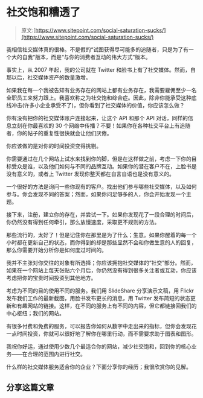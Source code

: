 # 社交饱和糟透了

> 原文:[https://www.sitepoint.com/social-saturation-sucks/](https://www.sitepoint.com/social-saturation-sucks/)

我相信社交媒体真的很棒。不是假的“试图获得尽可能多的追随者，只是为了有一个大的自我”版本，而是“与你的消费者互动的伟大方式”版本。

事实上，从 2007 年起，我的公司就在 Twitter 和脸书上有了社交媒体。然而，自那以后，社交媒体资产的数量激增。

如果我在每一个我被告知有业务存在的网站上都有业务存在，我需要雇佣至少一名全职员工来努力跟上。我喜欢称之为社交饱和综合症。因此，除非你能承受这种底线冲击(许多小企业承受不了)，但你看到了社交媒体的价值，你应该怎么做？

你有没有把你的社交媒体账户连接起来，让这个 API 和那个 API 对话，同样的信息立刻在你最喜欢的 30 个网络中传播？不要！如果你在各种社交平台上有追随者，你的帖子的重复性很快就会让他们厌倦。

你应该做的是对你的时间投资变得挑剔。

你需要通过在几个网站上试水来找到你的脚，但是在这样做之前，考虑一下你的目标受众是谁，以及他们如何与不同的品牌互动。如果你的潜在客户不在，上脸书是没有意义的，或者上 Twitter 发现你整天都在自言自语也是没有意义的。

一个很好的方法是询问一些你现有的客户。找出他们参与哪些社交媒体，以及如何参与。你会发现不同的答案；然而，如果你问足够多的人，你会开始发现一个主题。

接下来，注册，建立你的存在，并尝试一下。如果你发现花了一段合理的时间后，你仍然没有得到任何牵引，那么放慢速度，采取更不规则的方法。

那些流行的，太好了！但是记住你在那里是为了什么；生意。如果你醒着的每一个小时都在更新自己的状态，而你得到的却是那些显然不会和你做生意的人的回复，那么你需要开始分析你是如何度过时间的。

我并不主张对你交往的对象有所选择；你应该拥抱社交媒体的“社交”部分。然而，如果在一个网站上每天张贴六个月后，你仍然没有得到很多关注者或互动，你应该考虑把你的宝贵时间投资到其他地方。

考虑为不同的目的使用不同的服务。我们用 SlideShare 分享演示文稿，用 Flickr 发布我们工作的最新截图，用脸书发布更长的消息，用 Twitter 发布简短的状态更新和有趣网站的链接。这样，在不同的服务上有不同的内容，但它都链接回我们的中心枢纽；我们的网站。

有很多付费和免费的服务，可以报告你如何从数字中走出来的指标，但你会发现花一点时间投资，你就可以很好地了解你在哪里行动，而不需要求助于图表和图形。

我祝你好运，通过使用少数几个最适合你的网站，减少社交饱和，回到你的核心业务——在合理的范围内进行社交。

什么样的社交媒体服务适合你的企业？下面分享你的经历；我很欣赏你的见解。

## 分享这篇文章